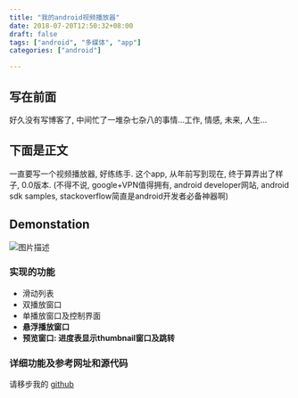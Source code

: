 ```yaml
---
title: "我的android视频播放器"
date: 2018-07-20T12:50:32+08:00
draft: false
tags: ["android", "多媒体", "app"]
categories: ["android"]

---
```


## 写在前面
好久没有写博客了, 中间忙了一堆杂七杂八的事情...工作, 情感, 未来, 人生...

## 下面是正文

一直要写一个视频播放器, 好练练手. 这个app, 从年前写到现在, 终于算弄出了样子, 0.0版本. (不得不说, google+VPN值得拥有, android developer网站, android sdk samples, stackoverflow简直是android开发者必备神器啊)

## Demonstation
![图片描述](https://github.com/tainzhi/VideoPlayer/raw/master/demo.gif)

### 实现的功能
- 滑动列表
- 双播放窗口
- 单播放窗口及控制界面
- **悬浮播放窗口**
- **预览窗口: 进度表显示thumbnail窗口及跳转**

### 详细功能及参考网址和源代码
请移步我的 [github](https://github.com/tainzhi/VideoPlayer)


  [1]: /img/bVtsPc
 

